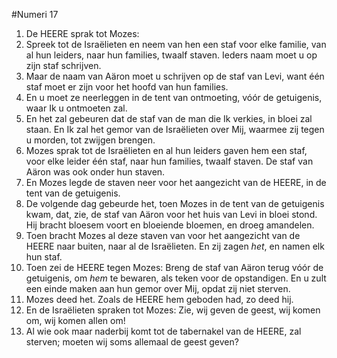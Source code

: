 #Numeri 17
1. De HEERE sprak tot Mozes:
2. Spreek tot de Israëlieten en neem van hen een staf voor elke familie, van al hun leiders, naar hun families, twaalf staven. Ieders naam moet u op zijn staf schrijven.
3. Maar de naam van Aäron moet u schrijven op de staf van Levi, want één staf moet er zijn voor het hoofd van hun families.
4. En u moet ze neerleggen in de tent van ontmoeting, vóór de getuigenis, waar Ik u ontmoeten zal.
5. En het zal gebeuren dat de staf van de man die Ik verkies, in bloei zal staan. En Ik zal het gemor van de Israëlieten over Mij, waarmee zij tegen u morden, tot zwijgen brengen.
6. Mozes sprak tot de Israëlieten en al hun leiders gaven hem een staf, voor elke leider één staf, naar hun families, twaalf staven. De staf van Aäron was ook onder hun staven.
7. En Mozes legde de staven neer voor het aangezicht van de HEERE, in de tent van de getuigenis.
8. De volgende dag gebeurde het, toen Mozes in de tent van de getuigenis kwam, dat, zie, de staf van Aäron voor het huis van Levi in bloei stond. Hij bracht bloesem voort en bloeiende bloemen, en droeg amandelen.
9. Toen bracht Mozes al deze staven van voor het aangezicht van de HEERE naar buiten, naar al de Israëlieten. En zij zagen *het*, en namen elk hun staf.
10. Toen zei de HEERE tegen Mozes: Breng de staf van Aäron terug vóór de getuigenis, om *hem* te bewaren, als teken voor de opstandigen. En u zult een einde maken aan hun gemor over Mij, opdat zij niet sterven.
11. Mozes deed het. Zoals de HEERE hem geboden had, zo deed hij.
12. En de Israëlieten spraken tot Mozes: Zie, wij geven de geest, wij komen om, wij komen allen om!
13. Al wie ook maar naderbij komt tot de tabernakel van de HEERE, zal sterven; moeten wij soms allemaal de geest geven?
